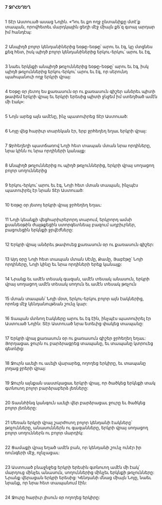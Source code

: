 **7 ՋՐՀԵՂԵՂ**

\
1 Տէր Աստուած ասաց Նոյին. «Դու եւ քո ողջ ընտանիքը մտէ՛ք տապան, որովհետեւ մարդկային ցեղի մէջ միայն քե՛զ գտայ արդար իմ հանդէպ:

\
2 Անպիղծ բոլոր կենդանիներից եօթը-եօթը՝ արու եւ էգ, կը մտցնես քեզ հետ, իսկ պիղծ բոլոր կենդանիներից երկու-երկու՝ արու եւ էգ,

\
3 նաեւ երկնքի անպիղծ թռչուններից եօթը-եօթը՝ արու եւ էգ, իսկ պիղծ թռչուններից երկու-երկու՝ արու եւ էգ, որ սերունդ պահպանուի ողջ երկրի վրայ:

\
4 Եօթը օր յետոյ ես քառասուն օր ու քառասուն գիշեր անձրեւ պիտի թափեմ երկրի վրայ եւ երկրի երեսից պիտի ջնջեմ իմ ստեղծած ամէն մի էակ»:

\
5 Նոյն արեց այն ամէնը, ինչ պատուիրեց Տէր Աստուած:

\
6 Նոյը վեց հարիւր տարեկան էր, երբ ջրհեղեղ եղաւ երկրի վրայ:

\
7 Ջրհեղեղի պատճառով Նոյի հետ տապան մտան նրա որդիները, նրա կինն ու նրա որդիների կանայք:

\
8 Անպիղծ թռչուններից ու պիղծ թռչուններից, երկրի վրայ սողացող բոլոր սողուններից

\
9 երկու-երկու՝ արու եւ էգ, Նոյի հետ մտան տապան, ինչպէս պատուիրել էր նրան Տէր Աստուած:

\
10 Եօթը օր յետոյ երկրի վրայ ջրհեղեղ եղաւ:

\
11 Նոյի կեանքի վեցհարիւրերորդ տարում, երկրորդ ամսի քսանեօթին ժայթքեցին ստորգետնեայ բազում աղբիւրներ, բացուեցին երկնքի ջրվէժները:

\
12 Երկրի վրայ անձրեւ թափուեց քառասուն օր ու քառասուն գիշեր:

\
13 Այդ օրը Նոյի հետ տապան մտան Սէմը, Քամը, Յաբէթը՝ Նոյի որդիները, Նոյի կինը եւ նրա որդիների երեք կանայք:

\
14 Նրանք եւ ամէն տեսակ գազան, ամէն տեսակ անասուն, երկրի վրայ սողացող ամէն տեսակ սողուն եւ ամէն տեսակ թռչուն

\
15 մտան տապան՝ Նոյի մօտ, երկու-երկու բոլոր այն էակներից, որոնց մէջ կենդանութեան շունչ կար:

\
16 Տապան մտնող էակները արու եւ էգ էին, ինչպէս պատուիրել էր Աստուած Նոյին: Տէր Աստուած նրա ետեւից փակեց տապանը:

\
17 Երկրի վրայ քառասուն օր ու քառասուն գիշեր ջրհեղեղ եղաւ: Յորդացաւ ջուրն ու բարձրացրեց տապանը, եւ տապանը կտրուեց գետնից:

\
18 Ջուրն աւելի ու աւելի վարարեց, ողողեց երկիրը, եւ տապանը լողաց ջրերի վրայ:

\
19 Ջուրն այնքան սաստկացաւ երկրի վրայ, որ ծածկեց երկնքի տակ գտնուող բոլոր բարձրաբերձ լեռները:

\
20 Տասնհինգ կանգուն աւելի վեր բարձրացաւ ջուրը եւ ծածկեց բոլոր լեռները:

\
21 Մեռան երկրի վրայ շարժուող բոլոր կենդանի էակները՝ թռչունները, անասուններն ու գազանները, երկրի վրայ սողացող բոլոր սողուններն ու բոլոր մարդիկ:

\
22 Ցամաքի վրայ եղած ամէն բան, որ կենդանի շունչ ունէր իր ռունգերի մէջ, ոչնչացաւ:

\
23 Աստուած բնաջնջեց երկրի երեսին գտնուող ամէն մի էակ՝ մարդուց մինչեւ անասուն, սողուններից մինչեւ երկնքի թռչունները: Նրանք վերացան երկրի երեսից: Կենդանի մնաց միայն Նոյը, նաեւ նրանք, որ նրա հետ տապանում էին:

\
24 Ջուրը հարիւր յիսուն օր ողողեց երկիրը:
